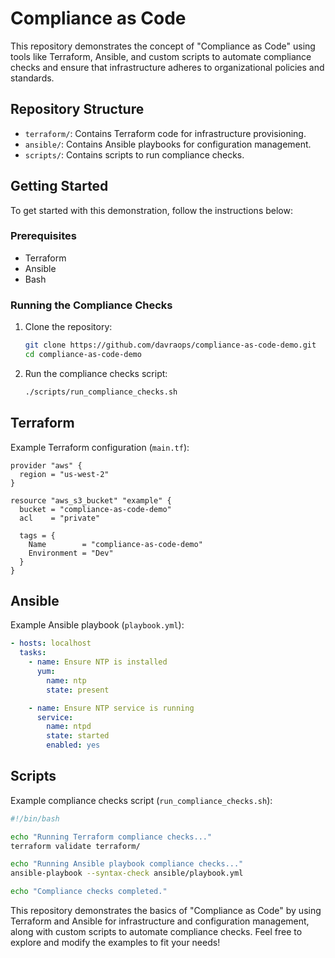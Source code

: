 # Compliance as Code
This repository demonstrates the concept of "Compliance as Code" using tools like Terraform, Ansible, and custom scripts to automate compliance checks and ensure that infrastructure adheres to organizational policies and standards.

## Repository Structure

- `terraform/`: Contains Terraform code for infrastructure provisioning.
- `ansible/`: Contains Ansible playbooks for configuration management.
- `scripts/`: Contains scripts to run compliance checks.

## Getting Started

To get started with this demonstration, follow the instructions below:

### Prerequisites

- Terraform
- Ansible
- Bash

### Running the Compliance Checks

1. Clone the repository:
    ```sh
    git clone https://github.com/davraops/compliance-as-code-demo.git
    cd compliance-as-code-demo
    ```

2. Run the compliance checks script:
    ```sh
    ./scripts/run_compliance_checks.sh
    ```

## Terraform

Example Terraform configuration (`main.tf`):

```hcl
provider "aws" {
  region = "us-west-2"
}

resource "aws_s3_bucket" "example" {
  bucket = "compliance-as-code-demo"
  acl    = "private"

  tags = {
    Name        = "compliance-as-code-demo"
    Environment = "Dev"
  }
}
```

## Ansible

Example Ansible playbook (`playbook.yml`):

```yaml
- hosts: localhost
  tasks:
    - name: Ensure NTP is installed
      yum:
        name: ntp
        state: present

    - name: Ensure NTP service is running
      service:
        name: ntpd
        state: started
        enabled: yes
```

## Scripts

Example compliance checks script (`run_compliance_checks.sh`):

```sh
#!/bin/bash

echo "Running Terraform compliance checks..."
terraform validate terraform/

echo "Running Ansible playbook compliance checks..."
ansible-playbook --syntax-check ansible/playbook.yml

echo "Compliance checks completed."
```

This repository demonstrates the basics of "Compliance as Code" by using Terraform and Ansible for infrastructure and configuration management, along with custom scripts to automate compliance checks. Feel free to explore and modify the examples to fit your needs!
